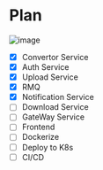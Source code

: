 # Plan
![image](https://github.com/user-attachments/assets/5b638908-cd8d-4314-b9a6-c312e182422d)

- [x] Convertor Service
- [x] Auth Service
- [x] Upload  Service
- [x] RMQ
- [x] Notification Service
- [ ] Download Service
- [ ] GateWay Service
- [ ] Frontend
- [ ] Dockerize
- [ ] Deploy to K8s
- [ ] CI/CD